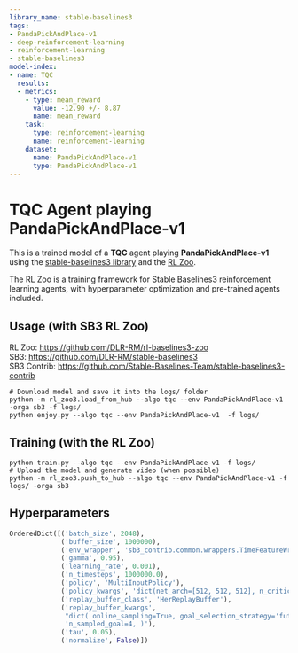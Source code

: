 ```yaml
---
library_name: stable-baselines3
tags:
- PandaPickAndPlace-v1
- deep-reinforcement-learning
- reinforcement-learning
- stable-baselines3
model-index:
- name: TQC
  results:
  - metrics:
    - type: mean_reward
      value: -12.90 +/- 8.87
      name: mean_reward
    task:
      type: reinforcement-learning
      name: reinforcement-learning
    dataset:
      name: PandaPickAndPlace-v1
      type: PandaPickAndPlace-v1
---
```


# **TQC** Agent playing **PandaPickAndPlace-v1**
This is a trained model of a **TQC** agent playing **PandaPickAndPlace-v1**
using the [stable-baselines3 library](https://github.com/DLR-RM/stable-baselines3)
and the [RL Zoo](https://github.com/DLR-RM/rl-baselines3-zoo).

The RL Zoo is a training framework for Stable Baselines3
reinforcement learning agents,
with hyperparameter optimization and pre-trained agents included.

## Usage (with SB3 RL Zoo)

RL Zoo: https://github.com/DLR-RM/rl-baselines3-zoo<br/>
SB3: https://github.com/DLR-RM/stable-baselines3<br/>
SB3 Contrib: https://github.com/Stable-Baselines-Team/stable-baselines3-contrib

```
# Download model and save it into the logs/ folder
python -m rl_zoo3.load_from_hub --algo tqc --env PandaPickAndPlace-v1 -orga sb3 -f logs/
python enjoy.py --algo tqc --env PandaPickAndPlace-v1  -f logs/
```

## Training (with the RL Zoo)
```
python train.py --algo tqc --env PandaPickAndPlace-v1 -f logs/
# Upload the model and generate video (when possible)
python -m rl_zoo3.push_to_hub --algo tqc --env PandaPickAndPlace-v1 -f logs/ -orga sb3
```

## Hyperparameters
```python
OrderedDict([('batch_size', 2048),
             ('buffer_size', 1000000),
             ('env_wrapper', 'sb3_contrib.common.wrappers.TimeFeatureWrapper'),
             ('gamma', 0.95),
             ('learning_rate', 0.001),
             ('n_timesteps', 1000000.0),
             ('policy', 'MultiInputPolicy'),
             ('policy_kwargs', 'dict(net_arch=[512, 512, 512], n_critics=2)'),
             ('replay_buffer_class', 'HerReplayBuffer'),
             ('replay_buffer_kwargs',
              "dict( online_sampling=True, goal_selection_strategy='future', "
              'n_sampled_goal=4, )'),
             ('tau', 0.05),
             ('normalize', False)])
```
